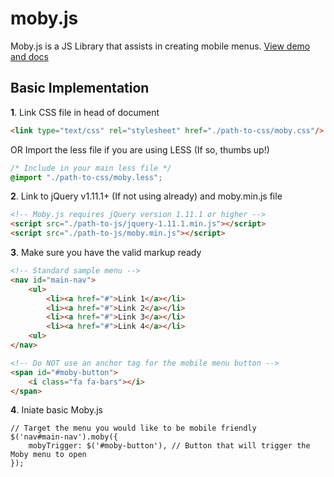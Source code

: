 # moby.js
Moby.js is a JS Library that assists in creating mobile menus. [View demo and docs](http://www.joshuasanger.ca/libraries/moby)
## Basic Implementation
**1**.   Link CSS file in head of document
```HTML
<link type="text/css" rel="stylesheet" href="./path-to-css/moby.css"/>
```
OR 
Import the less file if you are using LESS (If so, thumbs up!)
```CSS
/* Include in your main less file */
@import "./path-to-css/moby.less";
```
**2**.   Link to jQuery v1.11.1+ (If not using already) and moby.min.js file
```HTML
<!-- Moby.js requires jQuery version 1.11.1 or higher -->
<script src="./path-to-js/jquery-1.11.1.min.js"></script>
<script src="./path-to-js/moby.min.js"></script>
```
**3**.   Make sure you have the valid markup ready
```HTML
<!-- Standard sample menu -->
<nav id="main-nav">
	<ul>
		<li><a href="#">Link 1</a></li>
		<li><a href="#">Link 2</a></li>
		<li><a href="#">Link 3</a></li>
		<li><a href="#">Link 4</a></li>
	<ul>
</nav>

<!-- Do NOT use an anchor tag for the mobile menu button -->
<span id="#moby-button">
	<i class="fa fa-bars"></i>
</span>
```
**4**.   Iniate basic Moby.js
```JS
// Target the menu you would like to be mobile friendly
$('nav#main-nav').moby({
	mobyTrigger: $('#moby-button'), // Button that will trigger the Moby menu to open
});
```

